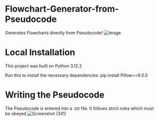 # Flowchart-Generator-from-Pseudocode
Generates Flowcharts directly from Pseudocode!
![image](https://github.com/sanket1903/Flowchart-Generator-from-Pseudocode/assets/98966681/d933cc9d-4e60-430c-87c5-c0ccf28d1cce)
# Local Installation
This project was built on Python 3.12.2

Run this to install the necessary dependencies:
pip install Pillow==9.0.0 

# Writing the Pseudocode
The Pseudocode is entered into a .txt file. It follows strict rules which must be obeyed
![Screenshot (341)](https://github.com/sanket1903/Flowchart-Generator-from-Pseudocode/assets/98966681/e8eb6b1c-861e-4e8d-8194-663985858931)







